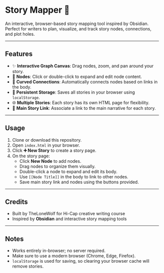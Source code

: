 # Story Mapper 🌟

An interactive, browser-based story mapping tool inspired by Obsidian.  
Perfect for writers to plan, visualize, and track story nodes, connections, and plot holes.

---

## **Features**

- ✨ **Interactive Graph Canvas**: Drag nodes, zoom, and pan around your story.  
- 📝 **Nodes**: Click or double-click to expand and edit node content.  
- 🔗 **Curved Connections**: Automatically connects nodes based on links in the body.  
- 💾 **Persistent Storage**: Saves all stories in your browser using `localStorage`.  
- 🌐 **Multiple Stories**: Each story has its own HTML page for flexibility.  
- 🔗 **Main Story Link**: Associate a link to the main narrative for each story.  

---

## **Usage**

1. Clone or download this repository.  
2. Open `index.html` in your browser.  
3. Click **➕ New Story** to create a story page.  
4. On the story page:  
   - Click **New Node** to add nodes.  
   - Drag nodes to organize them visually.  
   - Double-click a node to expand and edit its body.  
   - Use `[[Node Title]]` in the body to link to other nodes.  
   - Save main story link and nodes using the buttons provided.

---
## **Credits**

- Built by TheLoneWolf for Hi-Cap creative writing course  
- Inspired by **Obsidian** and interactive story mapping tools  

---

## **Notes**

- Works entirely in-browser; no server required.  
- Make sure to use a modern browser (Chrome, Edge, Firefox).  
- `localStorage` is used for saving, so clearing your browser cache will remove stories.
